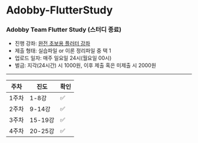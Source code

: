 # Adobby-FlutterStudy

### Adobby Team Flutter Study (스터디 종료)

- 진행 강좌: [완전 초보용 플러터 강좌](https://www.youtube.com/watch?v=AdYRASHRKwE&list=PLQt_pzi-LLfpcRFhWMywTePfZ2aPapvyl)
- 제출 형태: 실습파일 or 이론 정리파일 중 택 1
- 업로드 일자: 매주 일요일 24시(월요일 00시)
- 벌금: 지각(24시간) 시 1000원, 이후 제출 혹은 미제출 시 2000원

----

|주차|진도|확인|
|------|---|-|
|1주차|1-8강|✅|
|2주차|9-14강|✅|
|3주차|15-19강|✅|
|4주차|20-25강|✅|
